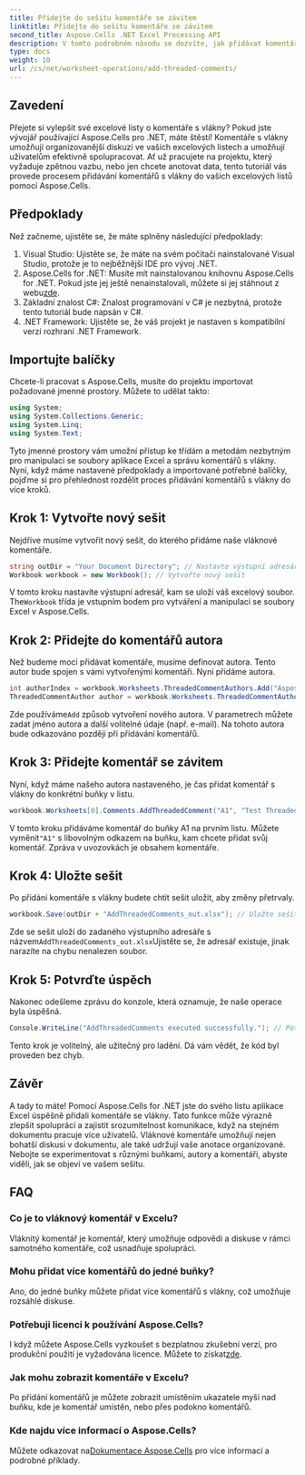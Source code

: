 ```yaml
---
title: Přidejte do sešitu komentáře se závitem
linktitle: Přidejte do sešitu komentáře se závitem
second_title: Aspose.Cells .NET Excel Processing API
description: V tomto podrobném návodu se dozvíte, jak přidávat komentáře s vlákny do listů aplikace Excel pomocí Aspose.Cells for .NET. Vylepšete spolupráci bez námahy.
type: docs
weight: 10
url: /cs/net/worksheet-operations/add-threaded-comments/
---
```

## Zavedení
Přejete si vylepšit své excelové listy o komentáře s vlákny? Pokud jste vývojář používající Aspose.Cells pro .NET, máte štěstí! Komentáře s vlákny umožňují organizovanější diskuzi ve vašich excelových listech a umožňují uživatelům efektivně spolupracovat. Ať už pracujete na projektu, který vyžaduje zpětnou vazbu, nebo jen chcete anotovat data, tento tutoriál vás provede procesem přidávání komentářů s vlákny do vašich excelových listů pomocí Aspose.Cells. 
## Předpoklady
Než začneme, ujistěte se, že máte splněny následující předpoklady:
1. Visual Studio: Ujistěte se, že máte na svém počítači nainstalované Visual Studio, protože je to nejběžnější IDE pro vývoj .NET.
2.  Aspose.Cells for .NET: Musíte mít nainstalovanou knihovnu Aspose.Cells for .NET. Pokud jste jej ještě nenainstalovali, můžete si jej stáhnout z webu[zde](https://releases.aspose.com/cells/net/).
3. Základní znalost C#: Znalost programování v C# je nezbytná, protože tento tutoriál bude napsán v C#.
4. .NET Framework: Ujistěte se, že váš projekt je nastaven s kompatibilní verzí rozhraní .NET Framework.
## Importujte balíčky
Chcete-li pracovat s Aspose.Cells, musíte do projektu importovat požadované jmenné prostory. Můžete to udělat takto:
```csharp
using System;
using System.Collections.Generic;
using System.Linq;
using System.Text;
```
Tyto jmenné prostory vám umožní přístup ke třídám a metodám nezbytným pro manipulaci se soubory aplikace Excel a správu komentářů s vlákny.
Nyní, když máme nastavené předpoklady a importované potřebné balíčky, pojďme si pro přehlednost rozdělit proces přidávání komentářů s vlákny do více kroků.
## Krok 1: Vytvořte nový sešit
Nejdříve musíme vytvořit nový sešit, do kterého přidáme naše vláknové komentáře.
```csharp
string outDir = "Your Document Directory"; // Nastavte výstupní adresář
Workbook workbook = new Workbook(); // Vytvořte nový sešit
```
 V tomto kroku nastavíte výstupní adresář, kam se uloží váš excelový soubor. The`Workbook` třída je vstupním bodem pro vytváření a manipulaci se soubory Excel v Aspose.Cells.
## Krok 2: Přidejte do komentářů autora
Než budeme moci přidávat komentáře, musíme definovat autora. Tento autor bude spojen s vámi vytvořenými komentáři. Nyní přidáme autora.
```csharp
int authorIndex = workbook.Worksheets.ThreadedCommentAuthors.Add("Aspose Test", "", ""); // Přidat autora
ThreadedCommentAuthor author = workbook.Worksheets.ThreadedCommentAuthors[authorIndex]; // Získejte autora
```
 Zde používáme`Add` způsob vytvoření nového autora. V parametrech můžete zadat jméno autora a další volitelné údaje (např. e-mail). Na tohoto autora bude odkazováno později při přidávání komentářů.
## Krok 3: Přidejte komentář se závitem
Nyní, když máme našeho autora nastaveného, je čas přidat komentář s vlákny do konkrétní buňky v listu. 
```csharp
workbook.Worksheets[0].Comments.AddThreadedComment("A1", "Test Threaded Comment", author); // Přidat vláknový komentář
```
 V tomto kroku přidáváme komentář do buňky A1 na prvním listu. Můžete vyměnit`"A1"` s libovolným odkazem na buňku, kam chcete přidat svůj komentář. Zpráva v uvozovkách je obsahem komentáře.
## Krok 4: Uložte sešit
Po přidání komentáře s vlákny budete chtít sešit uložit, aby změny přetrvaly.
```csharp
workbook.Save(outDir + "AddThreadedComments_out.xlsx"); // Uložte sešit
```
 Zde se sešit uloží do zadaného výstupního adresáře s názvem`AddThreadedComments_out.xlsx`Ujistěte se, že adresář existuje, jinak narazíte na chybu nenalezen soubor.
## Krok 5: Potvrďte úspěch
Nakonec odešleme zprávu do konzole, která oznamuje, že naše operace byla úspěšná.
```csharp
Console.WriteLine("AddThreadedComments executed successfully."); // Potvrzující zpráva
```
Tento krok je volitelný, ale užitečný pro ladění. Dá vám vědět, že kód byl proveden bez chyb.
## Závěr
A tady to máte! Pomocí Aspose.Cells for .NET jste do svého listu aplikace Excel úspěšně přidali komentáře se vlákny. Tato funkce může výrazně zlepšit spolupráci a zajistit srozumitelnost komunikace, když na stejném dokumentu pracuje více uživatelů.
Vláknové komentáře umožňují nejen bohatší diskusi v dokumentu, ale také udržují vaše anotace organizované. Nebojte se experimentovat s různými buňkami, autory a komentáři, abyste viděli, jak se objeví ve vašem sešitu.
## FAQ
### Co je to vláknový komentář v Excelu?  
Vláknitý komentář je komentář, který umožňuje odpovědi a diskuse v rámci samotného komentáře, což usnadňuje spolupráci.
### Mohu přidat více komentářů do jedné buňky?  
Ano, do jedné buňky můžete přidat více komentářů s vlákny, což umožňuje rozsáhlé diskuse.
### Potřebuji licenci k používání Aspose.Cells?  
 I když můžete Aspose.Cells vyzkoušet s bezplatnou zkušební verzí, pro produkční použití je vyžadována licence. Můžete to získat[zde](https://purchase.aspose.com/buy).
### Jak mohu zobrazit komentáře v Excelu?  
Po přidání komentářů je můžete zobrazit umístěním ukazatele myši nad buňku, kde je komentář umístěn, nebo přes podokno komentářů.
### Kde najdu více informací o Aspose.Cells?  
 Můžete odkazovat na[Dokumentace Aspose.Cells](https://reference.aspose.com/cells/net/) pro více informací a podrobné příklady.